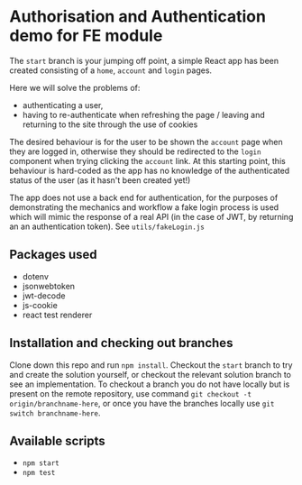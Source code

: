 # Authorisation and Authentication demo for FE module

The `start` branch is your jumping off point, a simple React app has been created consisting of a `home`, `account` and `login` pages.

Here we will solve the problems of:
- authenticating a user,
- having to re-authenticate when refreshing the page / leaving and returning to the site through the use of cookies

The desired behaviour is for the user to be shown the `account` page when they are logged in, otherwise they should be redirected to the `login` component when trying clicking the `account` link.
At this starting point, this behaviour is hard-coded as the app has no knowledge of the authenticated status of the user (as it hasn't been created yet!)

The app does not use a back end for authentication, for the purposes of demonstrating the mechanics and workflow a fake login process is used which will mimic the response of a real API (in the case of JWT, by returning an an authentication token). See `utils/fakeLogin.js`

## Packages used
- dotenv
- jsonwebtoken
- jwt-decode
- js-cookie
- react test renderer

## Installation and checking out branches
Clone down this repo and run `npm install`. Checkout the `start` branch to try and create the solution yourself, or checkout the relevant solution branch to see an implementation.
To checkout a branch you do not have locally but is present on the remote repository, use command `git checkout -t origin/branchname-here`, or once you have the branches locally use `git switch branchname-here`.

## Available scripts
- `npm start`
- `npm test`
